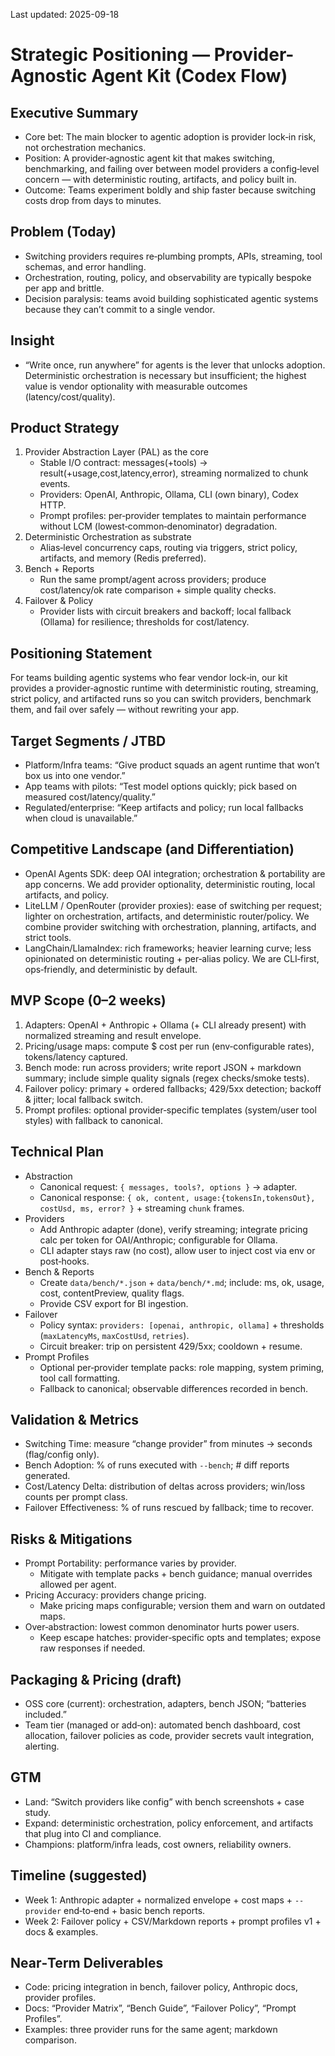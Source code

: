Last updated: 2025-09-18

# Strategic Positioning — Provider-Agnostic Agent Kit (Codex Flow)

## Executive Summary
- Core bet: The main blocker to agentic adoption is provider lock‑in risk, not orchestration mechanics.
- Position: A provider‑agnostic agent kit that makes switching, benchmarking, and failing over between model providers a config‑level concern — with deterministic routing, artifacts, and policy built in.
- Outcome: Teams experiment boldly and ship faster because switching costs drop from days to minutes.

## Problem (Today)
- Switching providers requires re‑plumbing prompts, APIs, streaming, tool schemas, and error handling.
- Orchestration, routing, policy, and observability are typically bespoke per app and brittle.
- Decision paralysis: teams avoid building sophisticated agentic systems because they can’t commit to a single vendor.

## Insight
- “Write once, run anywhere” for agents is the lever that unlocks adoption. Deterministic orchestration is necessary but insufficient; the highest value is vendor optionality with measurable outcomes (latency/cost/quality).

## Product Strategy
1) Provider Abstraction Layer (PAL) as the core
   - Stable I/O contract: messages(+tools) → result(+usage,cost,latency,error), streaming normalized to chunk events.
   - Providers: OpenAI, Anthropic, Ollama, CLI (own binary), Codex HTTP.
   - Prompt profiles: per‑provider templates to maintain performance without LCM (lowest‑common‑denominator) degradation.
2) Deterministic Orchestration as substrate
   - Alias‑level concurrency caps, routing via triggers, strict policy, artifacts, and memory (Redis preferred).
3) Bench + Reports
   - Run the same prompt/agent across providers; produce cost/latency/ok rate comparison + simple quality checks.
4) Failover & Policy
   - Provider lists with circuit breakers and backoff; local fallback (Ollama) for resilience; thresholds for cost/latency.

## Positioning Statement
For teams building agentic systems who fear vendor lock‑in, our kit provides a provider‑agnostic runtime with deterministic routing, streaming, strict policy, and artifacted runs so you can switch providers, benchmark them, and fail over safely — without rewriting your app.

## Target Segments / JTBD
- Platform/Infra teams: “Give product squads an agent runtime that won’t box us into one vendor.”
- App teams with pilots: “Test model options quickly; pick based on measured cost/latency/quality.”
- Regulated/enterprise: “Keep artifacts and policy; run local fallbacks when cloud is unavailable.”

## Competitive Landscape (and Differentiation)
- OpenAI Agents SDK: deep OAI integration; orchestration & portability are app concerns. We add provider optionality, deterministic routing, local artifacts, and policy.
- LiteLLM / OpenRouter (provider proxies): ease of switching per request; lighter on orchestration, artifacts, and deterministic router/policy. We combine provider switching with orchestration, planning, artifacts, and strict tools.
- LangChain/LlamaIndex: rich frameworks; heavier learning curve; less opinionated on deterministic routing + per‑alias policy. We are CLI‑first, ops‑friendly, and deterministic by default.

## MVP Scope (0–2 weeks)
1) Adapters: OpenAI + Anthropic + Ollama (+ CLI already present) with normalized streaming and result envelope.
2) Pricing/usage maps: compute $ cost per run (env‑configurable rates), tokens/latency captured.
3) Bench mode: run across providers; write report JSON + markdown summary; include simple quality signals (regex checks/smoke tests).
4) Failover policy: primary + ordered fallbacks; 429/5xx detection; backoff & jitter; local fallback switch.
5) Prompt profiles: optional provider‑specific templates (system/user tool styles) with fallback to canonical.

## Technical Plan
- Abstraction
  - Canonical request: `{ messages, tools?, options }` → adapter.
  - Canonical response: `{ ok, content, usage:{tokensIn,tokensOut}, costUsd, ms, error? }` + streaming `chunk` frames.
- Providers
  - Add Anthropic adapter (done), verify streaming; integrate pricing calc per token for OAI/Anthropic; configurable for Ollama.
  - CLI adapter stays raw (no cost), allow user to inject cost via env or post‑hooks.
- Bench & Reports
  - Create `data/bench/*.json` + `data/bench/*.md`; include: ms, ok, usage, cost, contentPreview, quality flags.
  - Provide CSV export for BI ingestion.
- Failover
  - Policy syntax: `providers: [openai, anthropic, ollama]` + thresholds (`maxLatencyMs`, `maxCostUsd`, `retries`).
  - Circuit breaker: trip on persistent 429/5xx; cooldown + resume.
- Prompt Profiles
  - Optional per‑provider template packs: role mapping, system priming, tool call formatting.
  - Fallback to canonical; observable differences recorded in bench.

## Validation & Metrics
- Switching Time: measure “change provider” from minutes → seconds (flag/config only).
- Bench Adoption: % of runs executed with `--bench`; # diff reports generated.
- Cost/Latency Delta: distribution of deltas across providers; win/loss counts per prompt class.
- Failover Effectiveness: % of runs rescued by fallback; time to recover.

## Risks & Mitigations
- Prompt Portability: performance varies by provider.
  - Mitigate with template packs + bench guidance; manual overrides allowed per agent.
- Pricing Accuracy: providers change pricing.
  - Make pricing maps configurable; version them and warn on outdated maps.
- Over‑abstraction: lowest common denominator hurts power users.
  - Keep escape hatches: provider‑specific opts and templates; expose raw responses if needed.

## Packaging & Pricing (draft)
- OSS core (current): orchestration, adapters, bench JSON; “batteries included.”
- Team tier (managed or add‑on): automated bench dashboard, cost allocation, failover policies as code, provider secrets vault integration, alerting.

## GTM
- Land: “Switch providers like config” with bench screenshots + case study.
- Expand: deterministic orchestration, policy enforcement, and artifacts that plug into CI and compliance.
- Champions: platform/infra leads, cost owners, reliability owners.

## Timeline (suggested)
- Week 1: Anthropic adapter + normalized envelope + cost maps + `--provider` end‑to‑end + basic bench reports.
- Week 2: Failover policy + CSV/Markdown reports + prompt profiles v1 + docs & examples.

## Near‑Term Deliverables
- Code: pricing integration in bench, failover policy, Anthropic docs, provider profiles.
- Docs: “Provider Matrix”, “Bench Guide”, “Failover Policy”, “Prompt Profiles”.
- Examples: three provider runs for the same agent; markdown comparison.

